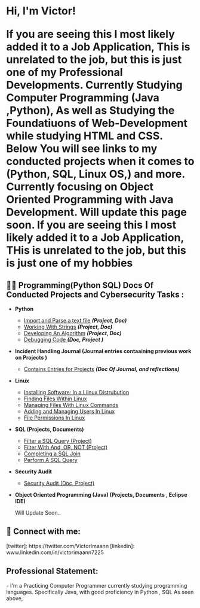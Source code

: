 <h1>Hi, I'm Victor! 
 
  If you are seeing this I most likely added it to a Job Application, This is unrelated to the job, but this is just one of my Professional Developments. 
 Currently Studying Computer Programming (Java ,Python), As well as Studying the Foundatiuons of Web-Development while studying HTML and CSS.
 Below You will see links to my conducted projects when it comes to (Python, SQL, Linux OS,) and more. Currently focusing on Object Oriented Programming with Java Development.
 Will update this page soon. 
 If you are seeing this I most likely added it to a Job Application, THis is unrelated to the job, but this is just one of my hobbies 

<h2>👨‍💻 Programming(Python SQL) Docs Of Conducted Projects and Cybersecurity Tasks :</h2>

- <b>Python </b>
  - [Import and Parse a text file](https://docs.google.com/document/d/1GbcOdRDQDUT43JO1tXCY72KOahlMSBSb7IKwjz83-Xg/edit?usp=sharing) <b><i>(Project, Doc)</b></i>
  - [Working With Strings](https://docs.google.com/document/d/1-K9BVPoqArhdsoDw71E6Q1cWYOwSDmecLoGdP0xRlgE/edit?usp=sharing) <b><i>(Project, Doc)</b></i>
  - [Developing An Algorithm](https://docs.google.com/document/d/1w4TdpRh6_dxhUYygFmED0P1b_vYXo6qELmo2OOSHXbw/edit?usp=sharing) <b><i>(Project, Doc)</b></i>
   - [Debugging Code ](https://docs.google.com/document/d/1rt48i3PxhzbASu0DpGMDih-oBKZFVwhlCNGMUKYP_oI/edit?usp=sharing) <b><i>(Doc, Project )</b></i>

- <b>Incident Handling Journal (Journal entries contaaining previous work on Projects )</b>
  - [Contains Entries for Projects](https://docs.google.com/document/d/1_dXcE22N3INZuHSyFVI92RxnVBTwAdeRs2Z90UK2Kw0/edit?usp=sharing&resourcekey=0-54DKz2PlUS8UoKq4trnleA) <b><i>(Doc Of Journal, and reflections)</b></i>
- <b>Linux</b>
  - [Installing Software: In a Liinux Distrubution](https://docs.google.com/document/d/1WQEf4FGmFkMW-iJfW3D4dbkV3qPrux-BvdgFmKweDuE/edit?usp=sharing)
  - [Finding Files Within Linux](https://docs.google.com/document/d/1wGS11bJ_h3DV7z_I7gwz5LoUZhsnL_FdYNwcBAvCTU8/edit?usp=sharing)
  - [Managing Files With Linux Commands ](https://docs.google.com/document/d/1TrniKP_eB7TJp7lhxxKqvHke2z325D8fNcSlOvo4xKk/edit?usp=sharing)
  - [Adding and Managing Users In Linux](https://docs.google.com/document/d/10_VhTu3FRx-mCMqjz5ZKWzsGuHVe2_P9AzBoU6sv8eY/edit?usp=sharing)
  -  [File Permissions In Linux](https://docs.google.com/document/d/10_VhTu3FRx-mCMqjz5ZKWzsGuHVe2_P9AzBoU6sv8eY/edit?usp=sharing)
- <b> SQL (Projects, Documents)</b>
  - [Filter a SQL Query (Project)](https://docs.google.com/document/d/1C8j2ZFCxfD8MojKHQw9GiGZa1zVO-YLpNExw3TlVj7U/edit?usp=sharing)
  - [Filter With And, OR, NOT (Project)](https://docs.google.com/document/d/1jrq1oLPyOwWaqmSr_zgENvtzf2BVqrlMQZP_y6WKG94/edit?usp=sharing)
  - [Completing a SQL Join](https://docs.google.com/document/d/1u6VGlKzKyaiuTKkmXyjEj_5chKkRsfk56mmFOnI-bgo/edit?usp=sharing)
  - [Perform A SQL Query](https://docs.google.com/document/d/1XBki81YjGTGPyw-Bx_upivrI_aO0CeKPgItlAZ68gdU/edit?usp=sharing)
- <b>Security Audit </b>
  - [Security Audit (Doc, Project)](https://docs.google.com/document/d/1xEese_7wf6YbaCwP4OYlGBmmCM3QBmkHSnecXlJ6JW8/edit?usp=sharing)

- <b> Object Oriented Programming (Java) (Projects, Documents , Eclipse IDE)</b>

  Will Update Soon..



    
<h2> 🤳 Connect with me:</h2>
[twitter]: https://twitter.com/VictorImaann
[linkedin]: www.linkedin.com/in/victorimaann7225

<h2> Professional Statement:</h2>
- I'm a Practicing Computer Programmer currently studying programming languages. Specifically Java, with good proficiency in Python , SQL As seen above, 






